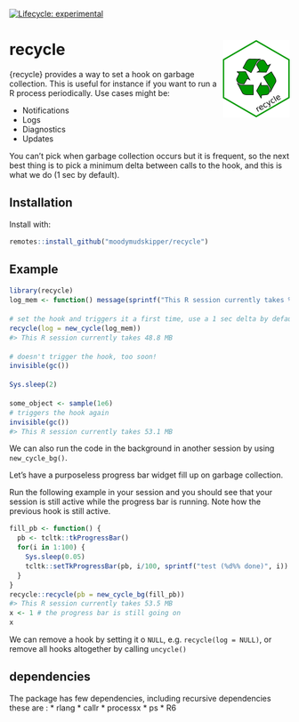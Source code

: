 
<!-- README.md is generated from README.Rmd. Please edit that file -->
<!-- badges: start -->

[![Lifecycle:
experimental](https://img.shields.io/badge/lifecycle-experimental-orange.svg)](https://lifecycle.r-lib.org/articles/stages.html#experimental)
<!-- badges: end -->

# recycle <img src="man/figures/logo.png" align="right" height="139" alt="" />

{recycle} provides a way to set a hook on garbage collection. This is
useful for instance if you want to run a R process periodically. Use
cases might be:

- Notifications
- Logs
- Diagnostics
- Updates

You can’t pick when garbage collection occurs but it is frequent, so the
next best thing is to pick a minimum delta between calls to the hook,
and this is what we do (1 sec by default).

## Installation

Install with:

``` r
remotes::install_github("moodymudskipper/recycle")
```

## Example

``` r
library(recycle)
log_mem <- function() message(sprintf("This R session currently takes %s", capture.output(pryr::mem_used())))

# set the hook and triggers it a first time, use a 1 sec delta by default
recycle(log = new_cycle(log_mem))
#> This R session currently takes 48.8 MB

# doesn't trigger the hook, too soon!
invisible(gc())

Sys.sleep(2)

some_object <- sample(1e6)
# triggers the hook again
invisible(gc())
#> This R session currently takes 53.1 MB
```

We can also run the code in the background in another session by using
`new_cycle_bg()`.

Let’s have a purposeless progress bar widget fill up on garbage
collection.

Run the following example in your session and you should see that your
session is still active while the progress bar is running. Note how the
previous hook is still active.

``` r
fill_pb <- function() {
  pb <- tcltk::tkProgressBar()
  for(i in 1:100) {
    Sys.sleep(0.05)
    tcltk::setTkProgressBar(pb, i/100, sprintf("test (%d%% done)", i))
  }
}
recycle::recycle(pb = new_cycle_bg(fill_pb))
#> This R session currently takes 53.5 MB
x <- 1 # the progress bar is still going on
x
```

We can remove a hook by setting it o `NULL`, e.g. `recycle(log = NULL)`,
or remove all hooks altogether by calling `uncycle()`

## dependencies

The package has few dependencies, including recursive dependencies these
are : \* rlang \* callr \* processx \* ps \* R6
